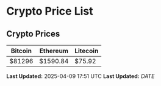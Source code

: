 # Crypto Price List

## Crypto Prices
| Bitcoin | Ethereum | Litecoin |
| ------- | -------- | -------- |
| $81296 | $1590.84 | $75.92 |
**Last Updated:** 2025-04-09 17:51 UTC
**Last Updated:** $DATE$
